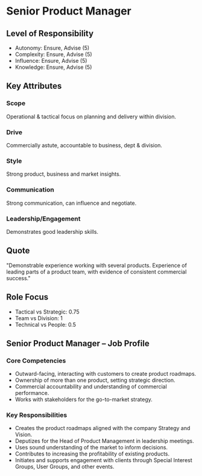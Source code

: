 # Senior Product Manager

## Level of Responsibility
- Autonomy: Ensure, Advise (5)
- Complexity: Ensure, Advise (5)
- Influence: Ensure, Advise (5)
- Knowledge: Ensure, Advise (5)

## Key Attributes
### Scope
Operational & tactical focus on planning and delivery within division.

### Drive
Commercially astute, accountable to business, dept & division.

### Style
Strong product, business and market insights.

### Communication
Strong communication, can influence and negotiate.

### Leadership/Engagement
Demonstrates good leadership skills.

## Quote
"Demonstrable experience working with several products. Experience of leading parts of a product team, with evidence of consistent commercial success."

## Role Focus
- Tactical vs Strategic: 0.75
- Team vs Division: 1
- Technical vs People: 0.5

## Senior Product Manager – Job Profile

### Core Competencies
- Outward-facing, interacting with customers to create product roadmaps.
- Ownership of more than one product, setting strategic direction.
- Commercial accountability and understanding of commercial performance.
- Works with stakeholders for the go-to-market strategy.

### Key Responsibilities
- Creates the product roadmaps aligned with the company Strategy and Vision.
- Deputizes for the Head of Product Management in leadership meetings.
- Uses sound understanding of the market to inform decisions.
- Contributes to increasing the profitability of existing products.
- Initiates and supports engagement with clients through Special Interest Groups, User Groups, and other events.

